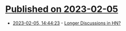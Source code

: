 # [Published on 2023-02-05](index.md)

* [2023-02-05, 14:44:23](https://news.ycombinator.com/item?id=34665272) - [Longer Discussions in HN?](https://news.ycombinator.com/item?id=34665272)
